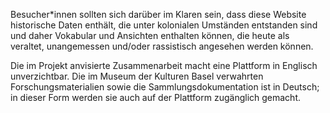 Besucher\*innen sollten sich darüber im Klaren sein, dass diese Website historische Daten enthält, die unter kolonialen Umständen entstanden sind und daher Vokabular und Ansichten enthalten können, die heute als veraltet, unangemessen und/oder rassistisch angesehen werden können.

Die im Projekt anvisierte Zusammenarbeit macht eine Plattform in Englisch unverzichtbar. Die im Museum der Kulturen Basel verwahrten Forschungsmaterialien sowie die Sammlungsdokumentation ist in Deutsch; in dieser Form werden sie auch auf der Plattform zugänglich gemacht.
